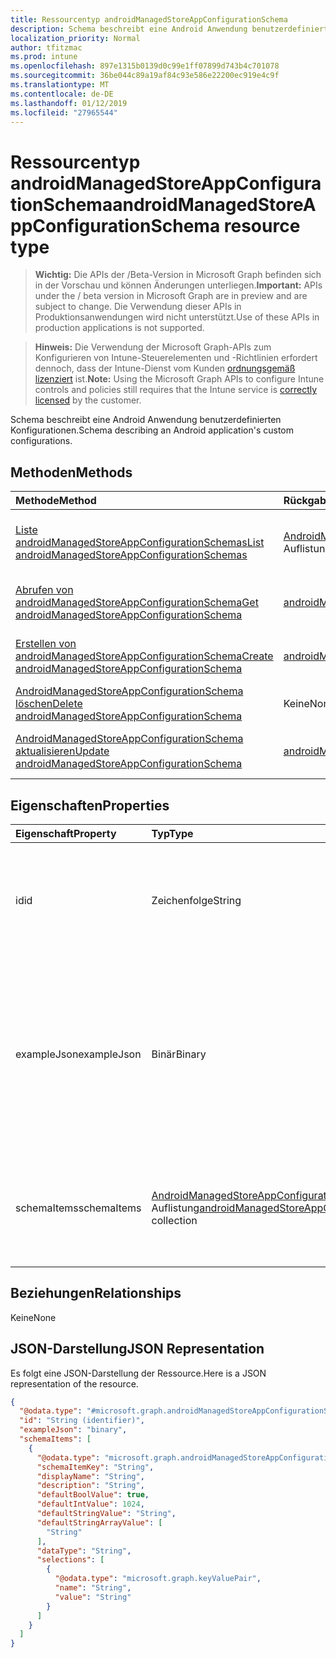 ```yaml
---
title: Ressourcentyp androidManagedStoreAppConfigurationSchema
description: Schema beschreibt eine Android Anwendung benutzerdefinierten Konfigurationen.
localization_priority: Normal
author: tfitzmac
ms.prod: intune
ms.openlocfilehash: 897e1315b0139d0c99e1ff07899d743b4c701078
ms.sourcegitcommit: 36be044c89a19af84c93e586e22200ec919e4c9f
ms.translationtype: MT
ms.contentlocale: de-DE
ms.lasthandoff: 01/12/2019
ms.locfileid: "27965544"
---
```

# <a name="androidmanagedstoreappconfigurationschema-resource-type"></a><span data-ttu-id="8bb13-103">Ressourcentyp androidManagedStoreAppConfigurationSchema</span><span class="sxs-lookup"><span data-stu-id="8bb13-103">androidManagedStoreAppConfigurationSchema resource type</span></span>

> <span data-ttu-id="8bb13-104">**Wichtig:** Die APIs der /Beta-Version in Microsoft Graph befinden sich in der Vorschau und können Änderungen unterliegen.</span><span class="sxs-lookup"><span data-stu-id="8bb13-104">**Important:** APIs under the / beta version in Microsoft Graph are in preview and are subject to change.</span></span> <span data-ttu-id="8bb13-105">Die Verwendung dieser APIs in Produktionsanwendungen wird nicht unterstützt.</span><span class="sxs-lookup"><span data-stu-id="8bb13-105">Use of these APIs in production applications is not supported.</span></span>

> <span data-ttu-id="8bb13-106">**Hinweis:** Die Verwendung der Microsoft Graph-APIs zum Konfigurieren von Intune-Steuerelementen und -Richtlinien erfordert dennoch, dass der Intune-Dienst vom Kunden [ordnungsgemäß lizenziert](https://go.microsoft.com/fwlink/?linkid=839381) ist.</span><span class="sxs-lookup"><span data-stu-id="8bb13-106">**Note:** Using the Microsoft Graph APIs to configure Intune controls and policies still requires that the Intune service is [correctly licensed](https://go.microsoft.com/fwlink/?linkid=839381) by the customer.</span></span>

<span data-ttu-id="8bb13-107">Schema beschreibt eine Android Anwendung benutzerdefinierten Konfigurationen.</span><span class="sxs-lookup"><span data-stu-id="8bb13-107">Schema describing an Android application's custom configurations.</span></span>
## <a name="methods"></a><span data-ttu-id="8bb13-108">Methoden</span><span class="sxs-lookup"><span data-stu-id="8bb13-108">Methods</span></span>
|<span data-ttu-id="8bb13-109">Methode</span><span class="sxs-lookup"><span data-stu-id="8bb13-109">Method</span></span>|<span data-ttu-id="8bb13-110">Rückgabetyp</span><span class="sxs-lookup"><span data-stu-id="8bb13-110">Return Type</span></span>|<span data-ttu-id="8bb13-111">Beschreibung</span><span class="sxs-lookup"><span data-stu-id="8bb13-111">Description</span></span>|
|:---|:---|:---|
|[<span data-ttu-id="8bb13-112">Liste androidManagedStoreAppConfigurationSchemas</span><span class="sxs-lookup"><span data-stu-id="8bb13-112">List androidManagedStoreAppConfigurationSchemas</span></span>](../api/intune-androidforwork-androidmanagedstoreappconfigurationschema-list.md)|<span data-ttu-id="8bb13-113">[AndroidManagedStoreAppConfigurationSchema](../resources/intune-androidforwork-androidmanagedstoreappconfigurationschema.md) -Auflistung</span><span class="sxs-lookup"><span data-stu-id="8bb13-113">[androidManagedStoreAppConfigurationSchema](../resources/intune-androidforwork-androidmanagedstoreappconfigurationschema.md) collection</span></span>|<span data-ttu-id="8bb13-114">Listeneigenschaften und Beziehungen der [AndroidManagedStoreAppConfigurationSchema](../resources/intune-androidforwork-androidmanagedstoreappconfigurationschema.md) -Objekte.</span><span class="sxs-lookup"><span data-stu-id="8bb13-114">List properties and relationships of the [androidManagedStoreAppConfigurationSchema](../resources/intune-androidforwork-androidmanagedstoreappconfigurationschema.md) objects.</span></span>|
|[<span data-ttu-id="8bb13-115">Abrufen von androidManagedStoreAppConfigurationSchema</span><span class="sxs-lookup"><span data-stu-id="8bb13-115">Get androidManagedStoreAppConfigurationSchema</span></span>](../api/intune-androidforwork-androidmanagedstoreappconfigurationschema-get.md)|[<span data-ttu-id="8bb13-116">androidManagedStoreAppConfigurationSchema</span><span class="sxs-lookup"><span data-stu-id="8bb13-116">androidManagedStoreAppConfigurationSchema</span></span>](../resources/intune-androidforwork-androidmanagedstoreappconfigurationschema.md)|<span data-ttu-id="8bb13-117">Lesen Sie Eigenschaften und Beziehungen des [AndroidManagedStoreAppConfigurationSchema](../resources/intune-androidforwork-androidmanagedstoreappconfigurationschema.md) -Objekts.</span><span class="sxs-lookup"><span data-stu-id="8bb13-117">Read properties and relationships of the [androidManagedStoreAppConfigurationSchema](../resources/intune-androidforwork-androidmanagedstoreappconfigurationschema.md) object.</span></span>|
|[<span data-ttu-id="8bb13-118">Erstellen von androidManagedStoreAppConfigurationSchema</span><span class="sxs-lookup"><span data-stu-id="8bb13-118">Create androidManagedStoreAppConfigurationSchema</span></span>](../api/intune-androidforwork-androidmanagedstoreappconfigurationschema-create.md)|[<span data-ttu-id="8bb13-119">androidManagedStoreAppConfigurationSchema</span><span class="sxs-lookup"><span data-stu-id="8bb13-119">androidManagedStoreAppConfigurationSchema</span></span>](../resources/intune-androidforwork-androidmanagedstoreappconfigurationschema.md)|<span data-ttu-id="8bb13-120">Erstellen eines neuen [AndroidManagedStoreAppConfigurationSchema](../resources/intune-androidforwork-androidmanagedstoreappconfigurationschema.md) -Objekts.</span><span class="sxs-lookup"><span data-stu-id="8bb13-120">Create a new [androidManagedStoreAppConfigurationSchema](../resources/intune-androidforwork-androidmanagedstoreappconfigurationschema.md) object.</span></span>|
|[<span data-ttu-id="8bb13-121">AndroidManagedStoreAppConfigurationSchema löschen</span><span class="sxs-lookup"><span data-stu-id="8bb13-121">Delete androidManagedStoreAppConfigurationSchema</span></span>](../api/intune-androidforwork-androidmanagedstoreappconfigurationschema-delete.md)|<span data-ttu-id="8bb13-122">Keine</span><span class="sxs-lookup"><span data-stu-id="8bb13-122">None</span></span>|<span data-ttu-id="8bb13-123">Löscht eine [AndroidManagedStoreAppConfigurationSchema](../resources/intune-androidforwork-androidmanagedstoreappconfigurationschema.md).</span><span class="sxs-lookup"><span data-stu-id="8bb13-123">Deletes a [androidManagedStoreAppConfigurationSchema](../resources/intune-androidforwork-androidmanagedstoreappconfigurationschema.md).</span></span>|
|[<span data-ttu-id="8bb13-124">AndroidManagedStoreAppConfigurationSchema aktualisieren</span><span class="sxs-lookup"><span data-stu-id="8bb13-124">Update androidManagedStoreAppConfigurationSchema</span></span>](../api/intune-androidforwork-androidmanagedstoreappconfigurationschema-update.md)|[<span data-ttu-id="8bb13-125">androidManagedStoreAppConfigurationSchema</span><span class="sxs-lookup"><span data-stu-id="8bb13-125">androidManagedStoreAppConfigurationSchema</span></span>](../resources/intune-androidforwork-androidmanagedstoreappconfigurationschema.md)|<span data-ttu-id="8bb13-126">Aktualisieren Sie die Eigenschaften eines [AndroidManagedStoreAppConfigurationSchema](../resources/intune-androidforwork-androidmanagedstoreappconfigurationschema.md) -Objekts.</span><span class="sxs-lookup"><span data-stu-id="8bb13-126">Update the properties of a [androidManagedStoreAppConfigurationSchema](../resources/intune-androidforwork-androidmanagedstoreappconfigurationschema.md) object.</span></span>|

## <a name="properties"></a><span data-ttu-id="8bb13-127">Eigenschaften</span><span class="sxs-lookup"><span data-stu-id="8bb13-127">Properties</span></span>
|<span data-ttu-id="8bb13-128">Eigenschaft</span><span class="sxs-lookup"><span data-stu-id="8bb13-128">Property</span></span>|<span data-ttu-id="8bb13-129">Typ</span><span class="sxs-lookup"><span data-stu-id="8bb13-129">Type</span></span>|<span data-ttu-id="8bb13-130">Beschreibung</span><span class="sxs-lookup"><span data-stu-id="8bb13-130">Description</span></span>|
|:---|:---|:---|
|<span data-ttu-id="8bb13-131">id</span><span class="sxs-lookup"><span data-stu-id="8bb13-131">id</span></span>|<span data-ttu-id="8bb13-132">Zeichenfolge</span><span class="sxs-lookup"><span data-stu-id="8bb13-132">String</span></span>|<span data-ttu-id="8bb13-133">Schlüssel der Entität (Name des Android-Pakets der Anwendung), der das Schema entspricht</span><span class="sxs-lookup"><span data-stu-id="8bb13-133">Key of the entity the Android package name for the application the schema corresponds to</span></span>|
|<span data-ttu-id="8bb13-134">exampleJson</span><span class="sxs-lookup"><span data-stu-id="8bb13-134">exampleJson</span></span>|<span data-ttu-id="8bb13-135">Binär</span><span class="sxs-lookup"><span data-stu-id="8bb13-135">Binary</span></span>|<span data-ttu-id="8bb13-136">UTF8-codiertes Bytearray mit der diesem Schema entsprechenden JSON-Beispielzeichenfolge, das veranschaulicht, wie die Konfiguration für diese App festgelegt werden soll</span><span class="sxs-lookup"><span data-stu-id="8bb13-136">UTF8 encoded byte array containing example JSON string conforming to this schema that demonstrates how to set the configuration for this app</span></span>|
|<span data-ttu-id="8bb13-137">schemaItems</span><span class="sxs-lookup"><span data-stu-id="8bb13-137">schemaItems</span></span>|<span data-ttu-id="8bb13-138">[AndroidManagedStoreAppConfigurationSchemaItem](../resources/intune-androidforwork-androidmanagedstoreappconfigurationschemaitem.md) -Auflistung</span><span class="sxs-lookup"><span data-stu-id="8bb13-138">[androidManagedStoreAppConfigurationSchemaItem](../resources/intune-androidforwork-androidmanagedstoreappconfigurationschemaitem.md) collection</span></span>|<span data-ttu-id="8bb13-139">Sammlung von Elementen, von denen jedes eine benannte Konfigurationsoption im Schema darstellt.</span><span class="sxs-lookup"><span data-stu-id="8bb13-139">Collection of items each representing a named configuration option in the schema</span></span>|

## <a name="relationships"></a><span data-ttu-id="8bb13-140">Beziehungen</span><span class="sxs-lookup"><span data-stu-id="8bb13-140">Relationships</span></span>
<span data-ttu-id="8bb13-141">Keine</span><span class="sxs-lookup"><span data-stu-id="8bb13-141">None</span></span>
## <a name="json-representation"></a><span data-ttu-id="8bb13-142">JSON-Darstellung</span><span class="sxs-lookup"><span data-stu-id="8bb13-142">JSON Representation</span></span>
<span data-ttu-id="8bb13-143">Es folgt eine JSON-Darstellung der Ressource.</span><span class="sxs-lookup"><span data-stu-id="8bb13-143">Here is a JSON representation of the resource.</span></span>
<!-- {
  "blockType": "resource",
  "keyProperty": "id",
  "@odata.type": "microsoft.graph.androidManagedStoreAppConfigurationSchema"
}
-->
``` json
{
  "@odata.type": "#microsoft.graph.androidManagedStoreAppConfigurationSchema",
  "id": "String (identifier)",
  "exampleJson": "binary",
  "schemaItems": [
    {
      "@odata.type": "microsoft.graph.androidManagedStoreAppConfigurationSchemaItem",
      "schemaItemKey": "String",
      "displayName": "String",
      "description": "String",
      "defaultBoolValue": true,
      "defaultIntValue": 1024,
      "defaultStringValue": "String",
      "defaultStringArrayValue": [
        "String"
      ],
      "dataType": "String",
      "selections": [
        {
          "@odata.type": "microsoft.graph.keyValuePair",
          "name": "String",
          "value": "String"
        }
      ]
    }
  ]
}
```





